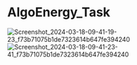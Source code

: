 ﻿# AlgoEnergy_Task
![Screenshot_2024-03-18-09-41-19-23_f73b71075b1de7323614b647fe394240](https://github.com/nethaponduru/AlgoEnergy_Task/assets/111034876/7ddb4d52-a6f2-4974-b0ac-15c29eaa1d7e)
![Screenshot_2024-03-18-09-41-23-41_f73b71075b1de7323614b647fe394240](https://github.com/nethaponduru/AlgoEnergy_Task/assets/111034876/8b0ddb34-24ab-44a1-b749-66d3f220e33c)

